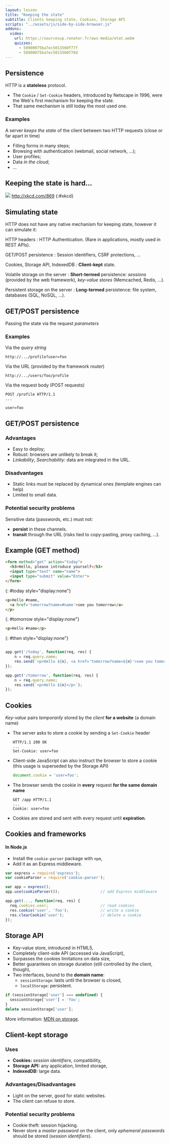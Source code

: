```yaml
---
layout: lesson
title: "Keeping the state"
subtitle: Clients keeping state, Cookies, Storage API
scripts: "../assets/js/side-by-side-browser.js"
addons:
  video:
    url: https://sourcesup.renater.fr/aws-media/etat.webm
    quizzes:
      - 58900075ba7ec5013560f77f
      - 58900075ba7ec5013560f78d
---
```


<section>

## Persistence

HTTP is a **stateless** protocol.

- The `Cookie` / `Set-Cookie` headers, introduced by  Netscape in
  1996, were the Web's first mechanism for keeping the state.
- That same mechanism is still today the most used one.

### Examples

A server *keeps the state* of the client between two HTTP requests
(close or far apart in time)

- Filling forms in many steps;
- Browsing with authentication (webmail, social network, ...);
- User profiles;
- Data *in the cloud*;
- ...

</section>
<section>
<style>
#xkcd {
  text-align: center;
  margin-top: 4em;
}
#xkcd img { width: 100%; }
</style>

## Keeping the state is hard...

![](http://imgs.xkcd.com/comics/server_attention_span.png)
<http://xkcd.com/869>
{:#xkcd}

</section>
<section>

## Simulating state

HTTP does not have any native mechanism for keeping state, however it
can simulate it:

HTTP headers
: HTTP Authentication. (Rare in applications, mostly used in REST APIs).

GET/POST persistence
: Session identifiers, CSRF protections, ...

Cookies, Storage API, IndexedDB
: **Client-kept** state.

Volatile storage on the server
: **Short-termed** persistence: *sessions* (provided by the web
framework), *key-value stores* (Memcached, Redis, ...).

Persistent storage on the server
: **Long-termed** persistence: file system, databases (SQL, NoSQL,
  ...).

</section>
<section>

## GET/POST persistence

Passing the state via the request *parameters*

### Examples

Via the *query string*
  
~~~
http://.../profile?user=foo
~~~

Via the URL (provided by the framework *router*)
 
~~~
http://.../users/foo/profile
~~~

Via the request body (POST requests)
 
~~~http
POST /profile HTTP/1.1
...

user=foo
~~~

</section>
<section>

## GET/POST persistence

### Advantages

- Easy to deploy;
- Robust: browsers are unlikely to break it;
- *Linkability*, *Searchability*: data are integrated in the URL.

### Disadvantages

- Static links must be replaced by dynamical ones (template engines
  can help)
- Limited to small data.

### Potential security problems

Sensitive data (passwords, etc.) must not:

- **persist** in these channels.
- **transit** through the URL (risks tied to copy-pasting, proxy
  caching, ...).

</section>
<section>
<style>
#browser { display: flex; }
#browser .window, #browser .source {
  border: solid thin black;
}
#browser .window { flex: 0 1 19em; }
#browser .source {
  margin: 0;
  flex: 1;
}
#browser .address { border: solid 3px #aaa; }
#browser .body { padding: 1ex;
</style>

## Example (GET method)

```html
<form method="get" action="today">
  <h3>Hello, please introduce yourself</h3>
  <input type="text" name="name">
  <input type="submit" value="Enter">
</form>
```
{: #today style="display:none"}

```html
<p>Hello #name,
  <a href='tomorrow?name=#name'>see you tomorrow</a>
</p>
```
{: #tomorrow style="display:none"}

```html
<p>Hello #name</p>
```
{: #then style="display:none"}

<p id="browser"></p>

~~~js
app.get('/today', function(req, res) {
    n = req.query.name;
    res.send(`<p>Hello ${n}, <a href='tomorrow?name=${n}'>see you tomorrow</a></p>`);
});
~~~

~~~js
app.get('/tomorrow', function(req, res) {
    n = req.query.name;
    res.send(`<p>Hello ${n}</p>`);
});
~~~

</section>
<section>

## Cookies

*Key-value* pairs *temporarily* stored by the *client* **for a
website** (a domain name)

- The server asks to store a cookie by sending a `Set-Cookie` header
  
  ~~~http
  HTTP/1.1 200 OK
  ...
  Set-Cookie: user=foo
  ~~~

- Client-side JavaScript can also instruct the browser to store a
  cookie (this usage is superseded by the Storage API)
  
  ~~~js
  document.cookie = 'user=foo';
  ~~~

- The browser sends the cookie in **every** request **for the same
  domain name**
  
  ~~~http
  GET /app HTTP/1.1
  ...
  Cookie: user=foo
  ~~~

- Cookies are stored and sent with every request until **expiration**.

</section>
<section>

## Cookies and frameworks

#### In Node.js 

- Install the `cookie-parser` package with `npm`,
- Add it as an Express middleware.

~~~js
var express = require('express');
var cookieParser = require('cookie-parser');

var app = express();
app.use(cookieParser());                  // add Express middleware

app.get(..., function(req, res) {
  req.cookies.user;                       // read cookies
  res.cookie('user', 'foo');              // write a cookie
  res.clearCookie('user');                // delete a cookie
});
~~~

</section>
<section>

## Storage API

- Key-value store, introduced in HTML5,
- Completely client-side API (accessed via JavaScript),
- Surpasses the cookies limitations on data size,
- Better guarantees on storage duration (still controlled by the
  client, though),
- Two interfaces, bound to the **domain name**:
  - `sessionStorage`: lasts until the browser is closed,
  - `localStorage`: persistent.

~~~js
if (sessionStorage['user'] === undefined) {
  sessionStorage['user'] = 'foo';
}
delete sessionStorage['user'];
~~~

More information: [MDN on storage](https://developer.mozilla.org/DOM/Storage).

</section>
<section>

## Client-kept storage

### Uses

- **Cookies:** *session identifiers*, compatibility,
- **Storage API:** any application, limited storage,
- **IndexedDB:** large data.

### Advantages/Disadvantages

- Light on the server, good for static websites.
- The client can refuse to store.

### Potential security problems

- Cookie theft: session hijacking.
- Never store a *master password* on the client, only *ephemeral
  passwords* should be stored (*session identifiers*).

</section>
